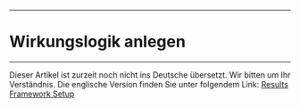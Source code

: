 ****
# Wirkungslogik anlegen
---

Dieser Artikel ist zurzeit noch nicht ins Deutsche übersetzt. Wir bitten um Ihr Verständnis. Die englische Version finden Sie unter folgendem Link: [Results Framework Setup](https://help.toladata.com/en/toladata-course/lesson-4-tracking-program-progress/results-framework-setup.html)

